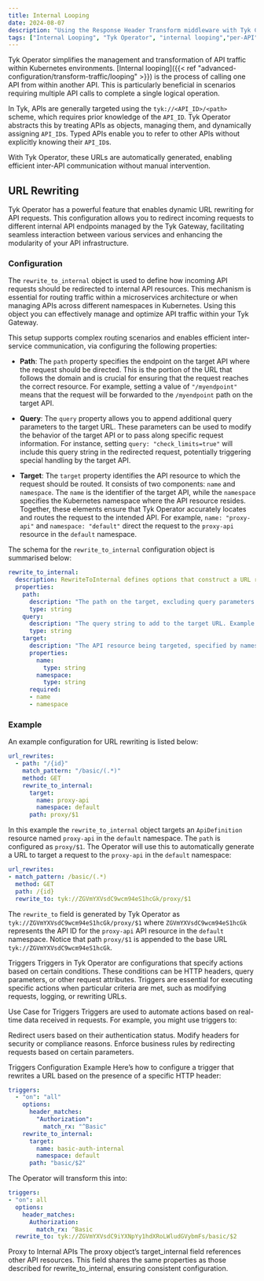 ```yaml
---
title: Internal Looping
date: 2024-08-07
description: "Using the Response Header Transform middleware with Tyk Classic APIs"
tags: ["Internal Looping", "Tyk Operator", "internal looping","per-API", "Tyk Classic"]
---
```


Tyk Operator simplifies the management and transformation of API traffic within Kubernetes environments. [Internal looping]({{< ref "advanced-configuration/transform-traffic/looping" >}}) is the process of calling one API from within another API. This is particularly beneficial in scenarios requiring multiple API calls to complete a single logical operation. 

In Tyk, APIs are generally targeted using the `tyk://<API_ID>/<path>` scheme, which requires prior knowledge of the `API_ID`. Tyk Operator abstracts this by treating APIs as objects, managing them, and dynamically assigning `API_ID`s. Typed APIs enable you to refer to other APIs without explicitly knowing their `API_ID`s.

With Tyk Operator, these URLs are automatically generated, enabling efficient inter-API communication without manual intervention.

<!-- 
For more detailed configuration examples, refer to the [Full Sample File](../../config/samples/looping/dynamic_auth.yaml).
-->

## URL Rewriting

Tyk Operator has a powerful feature that enables dynamic URL rewriting for API requests. This configuration allows you to redirect incoming requests to different internal API endpoints managed by the Tyk Gateway, facilitating seamless interaction between various services and enhancing the modularity of your API infrastructure.

### Configuration

The `rewrite_to_internal` object is used to define how incoming API requests should be redirected to internal API resources. This mechanism is essential for routing traffic within a microservices architecture or when managing APIs across different namespaces in Kubernetes. Using this object you can effectively manage and optimize API traffic within your Tyk Gateway.

This setup supports complex routing scenarios and enables efficient inter-service communication, via configuring the following properties:

- **Path**: The `path` property specifies the endpoint on the target API where the request should be directed. This is the portion of the URL that follows the domain and is crucial for ensuring that the request reaches the correct resource. For example, setting a value of `"/myendpoint"` means that the request will be forwarded to the `/myendpoint` path on the target API.

- **Query**: The `query` property allows you to append additional query parameters to the target URL. These parameters can be used to modify the behavior of the target API or to pass along specific request information. For instance, setting `query: "check_limits=true"` will include this query string in the redirected request, potentially triggering special handling by the target API.

- **Target**: The `target` property identifies the API resource to which the request should be routed. It consists of two components: `name` and `namespace`. The `name` is the identifier of the target API, while the `namespace` specifies the Kubernetes namespace where the API resource resides. Together, these elements ensure that Tyk Operator accurately locates and routes the request to the intended API. For example, `name: "proxy-api"` and `namespace: "default"` direct the request to the `proxy-api` resource in the `default` namespace.

The schema for the `rewrite_to_internal` configuration object is summarised below:

```yaml
rewrite_to_internal:
  description: RewriteToInternal defines options that construct a URL referring to an API loaded into the gateway.
  properties:
    path:
      description: "The path on the target, excluding query parameters. Example: /myendpoint"
      type: string
    query:
      description: "The query string to add to the target URL. Example: check_limits=true"
      type: string
    target:
      description: "The API resource being targeted, specified by namespace and name."
      properties:
        name:
          type: string
        namespace:
          type: string
      required:
      - name
      - namespace
```

### Example

An example configuration for URL rewriting is listed below:

```yaml
url_rewrites:
  - path: "/{id}"
    match_pattern: "/basic/(.*)"
    method: GET
    rewrite_to_internal:
      target:
        name: proxy-api
        namespace: default
      path: proxy/$1
```

In this example the `rewrite_to_internal` object targets an `ApiDefinition` resource named `proxy-api` in the `default` namespace. The `path` is configured as `proxy/$1`. The Operator will use this to automatically generate a URL to target a request to the `proxy-api` in the `default` namespace:

```yaml
url_rewrites:
- match_pattern: /basic/(.*)
  method: GET
  path: /{id}
  rewrite_to: tyk://ZGVmYXVsdC9wcm94eS1hcGk/proxy/$1
```

The `rewrite_to` field is generated by Tyk Operator as `tyk://ZGVmYXVsdC9wcm94eS1hcGk/proxy/$1` where `ZGVmYXVsdC9wcm94eS1hcGk` represents the API ID for the `proxy-api` API resource in the `default` namespace. Notice that path `proxy/$1` is appended to the base URL `tyk://ZGVmYXVsdC9wcm94eS1hcGk`.

Triggers
Triggers in Tyk Operator are configurations that specify actions based on certain conditions. These conditions can be HTTP headers, query parameters, or other request attributes. Triggers are essential for executing specific actions when particular criteria are met, such as modifying requests, logging, or rewriting URLs.

Use Case for Triggers
Triggers are used to automate actions based on real-time data received in requests. For example, you might use triggers to:

Redirect users based on their authentication status.
Modify headers for security or compliance reasons.
Enforce business rules by redirecting requests based on certain parameters.

Triggers Configuration Example
Here’s how to configure a trigger that rewrites a URL based on the presence of a specific HTTP header:

```yaml
triggers:
  - "on": "all"
    options:
      header_matches:
        "Authorization":
          match_rx: "^Basic"
    rewrite_to_internal:
      target:
        name: basic-auth-internal
        namespace: default
      path: "basic/$2"
```

The Operator will transform this into:

```yaml
triggers:
- "on": all
  options:
    header_matches:
      Authorization:
        match_rx: ^Basic
  rewrite_to: tyk://ZGVmYXVsdC9iYXNpYy1hdXRoLWludGVybmFs/basic/$2
```

Proxy to Internal APIs
The proxy object’s target_internal field references other API resources. This field shares the same properties as those described for rewrite_to_internal, ensuring consistent configuration.
